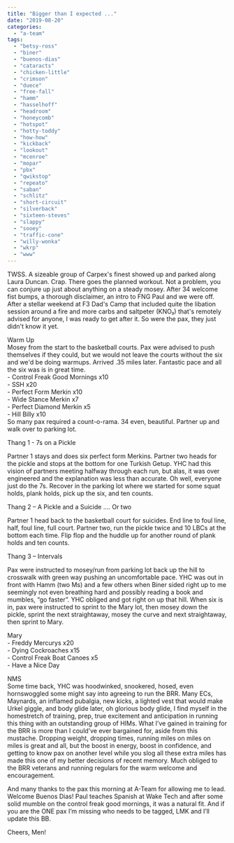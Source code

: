 ```yaml
---
title: "Bigger than I expected ..."
date: "2019-08-20"
categories: 
  - "a-team"
tags: 
  - "betsy-ross"
  - "biner"
  - "buenos-dias"
  - "cataracts"
  - "chicken-little"
  - "crimson"
  - "duece"
  - "free-fall"
  - "hamm"
  - "hasselhoff"
  - "headroom"
  - "honeycomb"
  - "hotspot"
  - "hotty-toddy"
  - "how-how"
  - "kickback"
  - "lookout"
  - "mcenroe"
  - "mopar"
  - "pbx"
  - "qwikstop"
  - "repeato"
  - "saban"
  - "schlitz"
  - "short-circuit"
  - "silverback"
  - "sixteen-steves"
  - "slappy"
  - "sooey"
  - "traffic-cone"
  - "willy-wonka"
  - "wkrp"
  - "www"
---
```


TWSS. A sizeable group of Carpex's finest showed up and parked along Laura Duncan. Crap. There goes the planned workout. Not a problem, you can conjure up just about anything on a steady mosey. After 34 welcome fist bumps, a thorough disclaimer, an intro to FNG Paul and we were off. After a stellar weekend at F3 Dad's Camp that included quite the libation session around a fire and more carbs and saltpeter (KNO₃) that's remotely advised for anyone, I was ready to get after it. So were the pax, they just didn't know it yet.

Warm Up  
Mosey from the start to the basketball courts. Pax were advised to push themselves if they could, but we would not leave the courts without the six and we'd be doing warmups. Arrived .35 miles later. Fantastic pace and all the six was is in great time.  
\- Control Freak Good Mornings x10  
\- SSH x20  
\- Perfect Form Merkin x10  
\- Wide Stance Merkin x7  
\- Perfect Diamond Merkin x5  
\- Hill Billy x10  
So many pax required a count-o-rama. 34 even, beautiful. Partner up and walk over to parking lot.

Thang 1 - 7s on a Pickle

Partner 1 stays and does six perfect form Merkins. Partner two heads for the pickle and stops at the bottom for one Turkish Getup. YHC had this vision of partners meeting halfway through each run, but alas, it was over engineered and the explanation was less than accurate. Oh well, everyone just do the 7s. Recover in the parking lot where we started for some squat holds, plank holds, pick up the six, and ten counts.

Thang 2 – A Pickle and a Suicide …. Or two

Partner 1 head back to the basketball court for suicides. End line to foul line, half, foul line, full court. Partner two, run the pickle twice and 10 LBCs at the bottom each time. Flip flop and the huddle up for another round of plank holds and ten counts.

Thang 3 – Intervals

Pax were instructed to mosey/run from parking lot back up the hill to crosswalk with green way pushing an uncomfortable pace. YHC was out in front with Hamm (two Ms) and a few others when Biner sided right up to me seemingly not even breathing hard and possibly reading a book and mumbles, “go faster”. YHC obliged and got right on up that hill. When six is in, pax were instructed to sprint to the Mary lot, then mosey down the pickle, sprint the next straightaway, mosey the curve and next straightaway, then sprint to Mary.

Mary  
\- Freddy Mercurys x20  
\- Dying Cockroaches x15  
\- Control Freak Boat Canoes x5  
\- Have a Nice Day

NMS  
Some time back, YHC was hoodwinked, snookered, hosed, even hornswoggled some might say into agreeing to run the BRR. Many ECs, Maynards, an inflamed pubalgia, new kicks, a lighted vest that would make Urkel giggle, and body glide later, oh glorious body glide, I find myself in the homestretch of training, prep, true excitement and anticipation in running this thing with an outstanding group of HIMs. What I’ve gained in training for the BRR is more than I could’ve ever bargained for, aside from this mustache. Dropping weight, dropping times, running miles on miles on miles is great and all, but the boost in energy, boost in confidence, and getting to know pax on another level while you slog all these extra miles has made this one of my better decisions of recent memory. Much obliged to the BRR veterans and running regulars for the warm welcome and encouragement.

And many thanks to the pax this morning at A-Team for allowing me to lead. Welcome Buenos Dias! Paul teaches Spanish at Wake Tech and after some solid mumble on the control freak good mornings, it was a natural fit. And if you are the ONE pax I’m missing who needs to be tagged, LMK and I’ll update this BB.

Cheers, Men!
